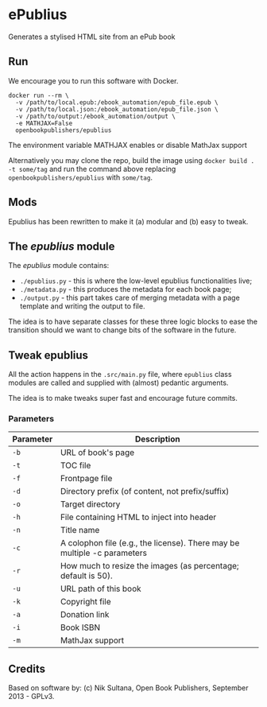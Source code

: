 # ePublius
Generates a stylised HTML site from an ePub book

## Run
We encourage you to run this software with Docker.

```
docker run --rm \
  -v /path/to/local.epub:/ebook_automation/epub_file.epub \
  -v /path/to/local.json:/ebook_automation/epub_file.json \
  -v /path/to/output:/ebook_automation/output \
  -e MATHJAX=False
  openbookpublishers/epublius
```

The environment variable MATHJAX enables or disable MathJax support

Alternatively you may clone the repo, build the image using `docker build . -t some/tag` and run the command above replacing `openbookpublishers/epublius` with `some/tag`.

## Mods
Epublius has been rewritten to make it (a) modular and (b) easy to tweak.

## The *epublius* module
The *epublius* module contains:
 -  `./epublius.py` - this is where the low-level epublius functionalities live;
 -  `./metadata.py` - this produces the metadata for each book page;
 -  `./output.py` - this part takes care of merging metadata with a page template and writing the output to file.

The idea is to have separate classes for these three logic blocks to ease the transition should we want to change bits of the software in the future.

## Tweak epublius
All the action happens in the `.src/main.py` file, where `epublius` class modules are called and supplied with (almost) pedantic arguments.

The idea is to make tweaks super fast and encourage future commits.

### Parameters


| Parameter | Description                                                               |
|-----------|---------------------------------------------------------------------------|
| `-b`      | URL of book's page                                                        |
| `-t`      | TOC file                                                                  |
| `-f`      | Frontpage file                                                            |
| `-d`      | Directory prefix (of content, not prefix/suffix)                          |
| `-o`      | Target directory                                                          |
| `-h`      | File containing HTML to inject into header                                |
| `-n`      | Title name                                                                |
| `-c`      | A colophon file (e.g., the license). There may be  multiple -c parameters |
| `-r`      | How much to resize the images (as percentage; default is 50).             |
| `-u`      | URL path of this book                                                     |
| `-k`      | Copyright file                                                            |
| `-a`      | Donation link                                                             |
| `-i`      | Book ISBN                                                             |
| `-m`      | MathJax support                                                             |

## Credits
Based on software by:
(c) Nik Sultana, Open Book Publishers, September 2013 - GPLv3.
